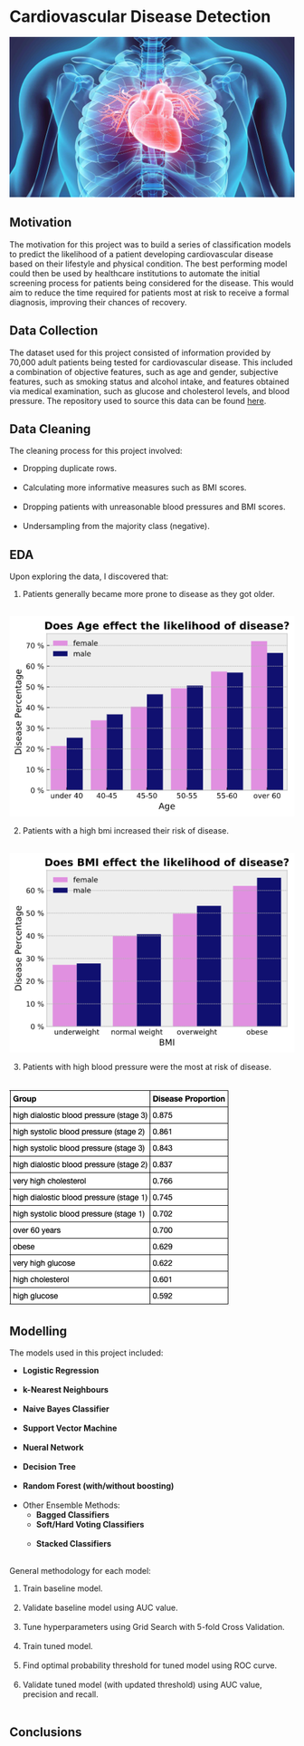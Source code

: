 # Cardiovascular Disease Detection

<img src="/images/cardio_banner.jpeg"/>

## Motivation

The motivation for this project was to build a series of classification models to predict the likelihood of a patient developing cardiovascular disease based on their lifestyle and physical condition. The best performing model could then be used by healthcare institutions to automate the initial screening process for patients being considered for the disease. This would aim to reduce the time required for patients most at risk to receive a formal diagnosis, improving their chances of recovery.

## Data Collection

The dataset used for this project consisted of information provided by 70,000 adult patients being tested for cardiovascular disease. This included a combination of objective features, such as age and gender, subjective features, such as smoking status and alcohol intake, and features obtained via medical examination, such as glucose and cholesterol levels, and blood pressure. The repository used to source this data can be found [here](https://www.kaggle.com/sulianova/cardiovascular-disease-dataset).

## Data Cleaning

The cleaning process for this project involved:

- Dropping duplicate rows. <br/><br/>
- Calculating more informative measures such as BMI scores. <br/><br/>
- Dropping patients with unreasonable blood pressures and BMI scores. <br/><br/>
- Undersampling from the majority class (negative).

## EDA

Upon exploring the data, I discovered that:

1. Patients generally became more prone to disease as they got older. <br/><br/>
<img src="/images/age_and_gender.png"/>

2. Patients with a high bmi increased their risk of disease. <br/><br/>
<img src="/images/bmi_and_gender.png"/>

3. Patients with high blood pressure were the most at risk of disease. <br/><br/>
<img src="/images/top_12_groups.png"/>

## Modelling

The models used in this project included: 

- **Logistic Regression** <br/><br/>
- **k-Nearest Neighbours** <br/><br/>
- **Naive Bayes Classifier** <br/><br/>
- **Support Vector Machine** <br/><br/>
- **Nueral Network** <br/><br/>
- **Decision Tree** <br/><br/>
- **Random Forest (with/without boosting)** <br/><br/>
- Other Ensemble Methods:
  - **Bagged Classifiers** <br/>
  - **Soft/Hard Voting Classifiers** <br/><br/>
  - **Stacked Classifiers** <br/><br/>

General methodology for each model:

1. Train baseline model. <br/><br/>
2. Validate baseline model using AUC value. <br/><br/>
3. Tune hyperparameters using Grid Search with 5-fold Cross Validation. <br/><br/>
4. Train tuned model. <br/><br/>
5. Find optimal probability threshold for tuned model using ROC curve. <br/><br/>
6. Validate tuned model (with updated threshold) using AUC value, precision and recall. <br/><br/>



## Conclusions
